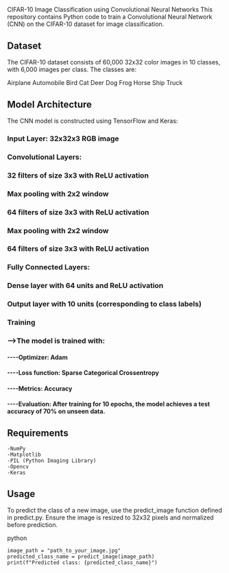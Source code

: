 ## 

CIFAR-10 Image Classification using Convolutional Neural Networks
This repository contains Python code to train a Convolutional Neural Network (CNN) on the CIFAR-10 dataset for image classification.

## Dataset
The CIFAR-10 dataset consists of 60,000 32x32 color images in 10 classes, with 6,000 images per class. The classes are:

Airplane
Automobile
Bird
Cat
Deer
Dog
Frog
Horse
Ship
Truck


## Model Architecture
The CNN model is constructed using TensorFlow and Keras:

### Input Layer: 32x32x3 RGB image
### Convolutional Layers:
### 32 filters of size 3x3 with ReLU activation
### Max pooling with 2x2 window
### 64 filters of size 3x3 with ReLU activation
### Max pooling with 2x2 window
### 64 filters of size 3x3 with ReLU activation
### Fully Connected Layers:
### Dense layer with 64 units and ReLU activation
### Output layer with 10 units (corresponding to class labels)
### Training
### -->The model is trained with:

#### ----Optimizer: Adam
#### ----Loss function: Sparse Categorical Crossentropy
#### ----Metrics: Accuracy
#### ----Evaluation: After training for 10 epochs, the model achieves a test accuracy of 70% on unseen data.

## Requirements
```TensorFlow
-NumPy
-Matplotlib
-PIL (Python Imaging Library)
-Opencv
-Keras
```
## Usage
To predict the class of a new image, use the predict_image function defined in predict.py. Ensure the image is resized to 32x32 pixels and normalized before prediction.

python
```
image_path = "path_to_your_image.jpg"
predicted_class_name = predict_image(image_path)
print(f"Predicted class: {predicted_class_name}")
```